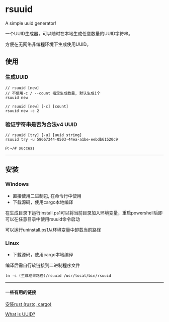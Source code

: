 # rsuuid
A simple uuid generator!

一个UUID生成器，可以随时在本地生成任意数量的UUID字符串。

方便在无网络非编程环境下生成使用UUID。

## 使用
### 生成UUID
``` 
// rsuuid [new]  
// 不使用-c / --count 指定生成数量, 默认生成1个
rsuuid new

// rsuuid [new] [-c] [count]
rsuuid new -c 2
```

### 验证字符串是否为合法v4 UUID
```
// rsuuid [try] [-u] [uuid string]
rsuuid try -u 58667344-0503-44ea-a1be-eebdb61520c9

@:~/# success
```

---

## 安装
### Windows
* 直接使用二进制包, 在命令行中使用
* 下载源码，使用cargo本地编译

在生成目录下运行install.ps1可以将当前目录加入环境变量，重启powershell后即可以在任意目录中使用rsuuid命令启动

可以运行uninstall.ps1从环境变量中卸载当前路径


### Linux
* 下载源码，使用cargo本地编译

编译后需自行软链接到二进制程序文件
```
ln -s (生成结果路径)/rsuuid /usr/local/bin/rsuuid
```
---

#### 一些有用的链接

[安装rust (rustc, cargo)](https://www.rust-lang.org/tools/install)

[What is UUID?](https://en.wikipedia.org/wiki/Universally_unique_identifier)

